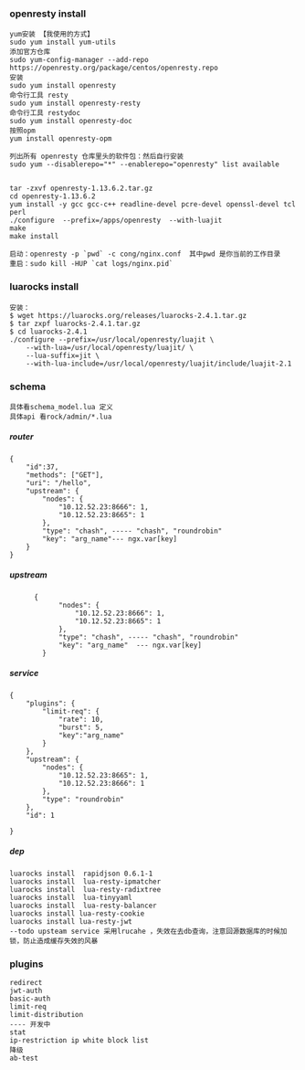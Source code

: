 ### openresty install
    yum安装 【我使用的方式】
    sudo yum install yum-utils
    添加官方仓库
    sudo yum-config-manager --add-repo https://openresty.org/package/centos/openresty.repo
    安装
    sudo yum install openresty
    命令行工具 resty
    sudo yum install openresty-resty
    命令行工具 restydoc
    sudo yum install openresty-doc
    按照opm
    yum install openresty-opm
    
    列出所有 openresty 仓库里头的软件包：然后自行安装
    sudo yum --disablerepo="*" --enablerepo="openresty" list available
    
    
    tar -zxvf openresty-1.13.6.2.tar.gz
    cd openresty-1.13.6.2
    yum install -y gcc gcc-c++ readline-devel pcre-devel openssl-devel tcl perl
    ./configure  --prefix=/apps/openresty  --with-luajit
    make
    make install
    
    启动：openresty -p `pwd` -c cong/nginx.conf  其中pwd 是你当前的工作目录
    重启：sudo kill -HUP `cat logs/nginx.pid` 
### luarocks install
    安装：
    $ wget https://luarocks.org/releases/luarocks-2.4.1.tar.gz
    $ tar zxpf luarocks-2.4.1.tar.gz
    $ cd luarocks-2.4.1
    ./configure --prefix=/usr/local/openresty/luajit \
        --with-lua=/usr/local/openresty/luajit/ \
        --lua-suffix=jit \
        --with-lua-include=/usr/local/openresty/luajit/include/luajit-2.1   
         
### schema
    具体看schema_model.lua 定义
    具体api 看rock/admin/*.lua
##### router
    {
    	"id":37,
    	"methods": ["GET"],
    	"uri": "/hello",
    	"upstream": {
    		"nodes": {
    			"10.12.52.23:8666": 1,
    			"10.12.52.23:8665": 1
    		},
    		"type": "chash", ----- "chash", "roundrobin"
    		"key": "arg_name"--- ngx.var[key]
    	}
    }

##### upstream
          {
        		"nodes": {
        			"10.12.52.23:8666": 1,
        			"10.12.52.23:8665": 1
        		},
        		"type": "chash", ----- "chash", "roundrobin"
        		"key": "arg_name"  --- ngx.var[key]
        	}
##### service
    {
    	"plugins": {
    		"limit-req": {
    			"rate": 10,
    			"burst": 5,
    			"key":"arg_name"
    		}
    	},
    	"upstream": {
    		"nodes": {
    			"10.12.52.23:8665": 1,
    			"10.12.52.23:8666": 1
    		},
    		"type": "roundrobin"
    	},
    	"id": 1
    
    }

##### dep
    luarocks install  rapidjson 0.6.1-1
    luarocks install  lua-resty-ipmatcher
    luarocks install  lua-resty-radixtree
    luarocks install  lua-tinyyaml
    luarocks install  lua-resty-balancer
    luarocks install lua-resty-cookie
    luarocks install lua-resty-jwt
    --todo upsteam service 采用lrucahe ，失效在去db查询，注意回源数据库的时候加锁，防止造成缓存失效的风暴
    
### plugins
    redirect 
    jwt-auth
    basic-auth
    limit-req
    limit-distribution
    ---- 开发中
    stat
    ip-restriction ip white block list
    降级
    ab-test
    
    
        
